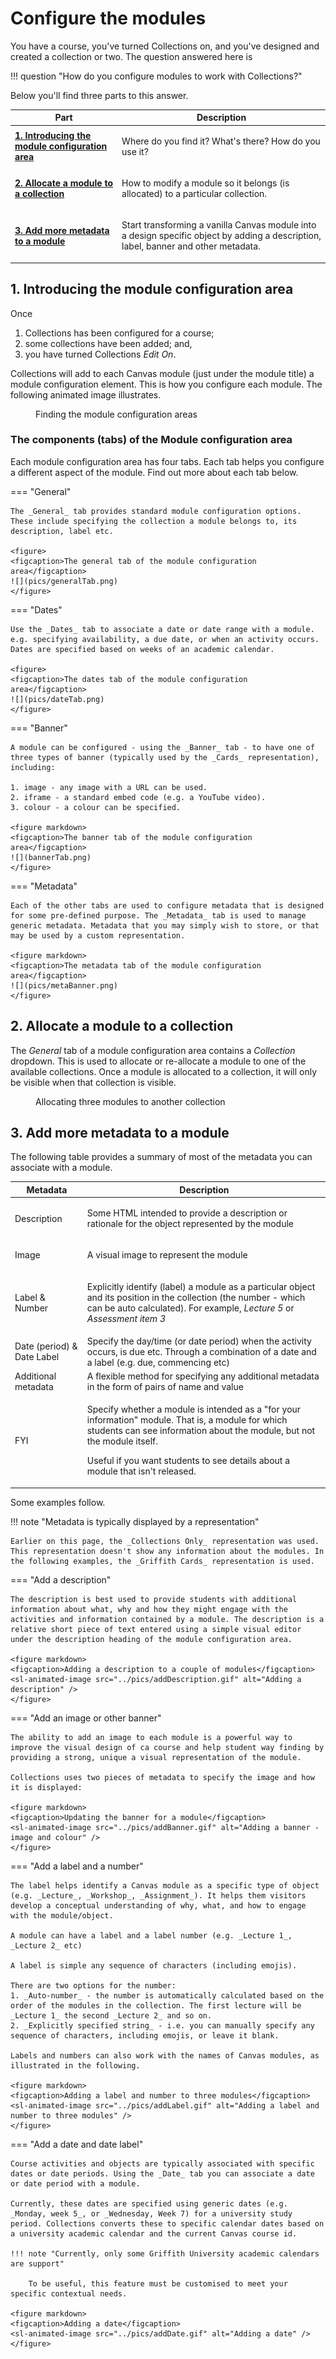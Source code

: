 # Configure the modules

You have a course, you've turned Collections on, and you've designed and created a collection or two. The question answered here is

!!! question "How do you configure modules to work with Collections?"

Below you'll find three parts to this answer.

| Part | Description |
| ---- | ----------- |
| [**1. Introducing the module configuration area**](#1-introducing-the-module-configuration-area) | <p>Where do you find it? What's there? How do you use it?</p>|
| [**2. Allocate a module to a collection**](#2-allocate-a-module-to-a-collection) | <p>How to modify a module so it belongs (is allocated) to a particular collection.</p> |
| [**3. Add more metadata to a module**](#3-add-more-metadata-to-a-module) | <p>Start transforming a vanilla Canvas module into a design specific object by adding a description, label, banner and other metadata.</p> |

## 1. Introducing the module configuration area

Once

1. Collections has been configured for a course; 
2. some collections have been added; and,
3. you have turned Collections _Edit On_.

Collections will add to each Canvas module (just under the module title) a module configuration element. This is how you configure each module. The following animated image illustrates.

<figure markdown>
<figcaption>Finding the module configuration areas</figcaption>
<sl-animated-image src="../pics/findModuleConfig.gif" alt="Finding the module configuration area" />
</figure>


<link rel="stylesheet" href="https://cdn.jsdelivr.net/npm/@shoelace-style/shoelace@2.0.0/dist/themes/light.css" />
<script type="module" src="https://cdn.jsdelivr.net/npm/@shoelace-style/shoelace@2.0.0/dist/shoelace.js"></script>


### The components (tabs) of the Module configuration area

Each module configuration area has four tabs. Each tab helps you configure a different aspect of the module. Find out more about each tab below.


=== "General"

    The _General_ tab provides standard module configuration options. These include specifying the collection a module belongs to, its description, label etc.

    <figure>
    <figcaption>The general tab of the module configuration area</figcaption>
    ![](pics/generalTab.png)  
    </figure>

=== "Dates"

    Use the _Dates_ tab to associate a date or date range with a module. e.g. specifying availability, a due date, or when an activity occurs. Dates are specified based on weeks of an academic calendar.

    <figure>
    <figcaption>The dates tab of the module configuration area</figcaption>
    ![](pics/dateTab.png)  
    </figure>

=== "Banner"

    A module can be configured - using the _Banner_ tab - to have one of three types of banner (typically used by the _Cards_ representation), including:

    1. image - any image with a URL can be used.
    2. iframe - a standard embed code (e.g. a YouTube video).
    3. colour - a colour can be specified.

    <figure markdown>
    <figcaption>The banner tab of the module configuration area</figcaption>
    ![](bannerTab.png)  
    </figure>

=== "Metadata"

    Each of the other tabs are used to configure metadata that is designed for some pre-defined purpose. The _Metadata_ tab is used to manage generic metadata. Metadata that you may simply wish to store, or that may be used by a custom representation.

    <figure markdown>
    <figcaption>The metadata tab of the module configuration area</figcaption>
    ![](pics/metaBanner.png)  
    </figure>


## 2. Allocate a module to a collection

The _General_ tab of a module configuration area contains a _Collection_ dropdown. This is used to allocate or re-allocate a module to one of the available collections. Once a module is allocated to a collection, it will only be visible when that collection is visible.

<figure markdown>
<figcaption>Allocating three modules to another collection</figcaption>
<sl-animated-image src="../pics/changeModuleAllocation.gif" alt="Allocating three modules to another collection" />
</figure>

## 3. Add more metadata to a module

The following table provides a summary of most of the metadata you can associate with a module.

| Metadata | Description |
| --- | --- |
| Description | <p>Some HTML intended to provide a description or rationale for the object represented by the module</p> |
| Image | <p>A visual image to represent the module</p> | 
| Label & Number | <p>Explicitly identify (label) a module as a particular object and its position in the collection (the number - which can be auto calculated). For example, <em>Lecture 5</em> or <em>Assessment item 3</em></p> | 
| Date (period) & Date Label | Specify the day/time (or date period) when the activity occurs, is due etc. Through a combination of a date and a label (e.g. due, commencing etc) | 
| Additional metadata | A flexible method for specifying any additional metadata in the form of pairs of name and value | 
| FYI | <p>Specify whether a module is intended as a "for your information" module. That is, a module for which students can see information about the module, but not the module itself.</p> <p> Useful if you want students to see details about a module that isn't released.</p> |

Some examples follow.

!!! note "Metadata is typically displayed by a representation"

    Earlier on this page, the _Collections Only_ representation was used. This representation doesn't show any information about the modules. In the following examples, the _Griffith Cards_ representation is used.

=== "Add a description"

    The description is best used to provide students with additional information about what, why and how they might engage with the activities and information contained by a module. The description is a relative short piece of text entered using a simple visual editor under the description heading of the module configuration area.

    <figure markdown>
    <figcaption>Adding a description to a couple of modules</figcaption>
    <sl-animated-image src="../pics/addDescription.gif" alt="Adding a description" />
    </figure>

=== "Add an image or other banner"

    The ability to add an image to each module is a powerful way to improve the visual design of ca course and help student way finding by providing a strong, unique a visual representation of the module. 

    Collections uses two pieces of metadata to specify the image and how it is displayed:

    <figure markdown>
    <figcaption>Updating the banner for a module</figcaption>
    <sl-animated-image src="../pics/addBanner.gif" alt="Adding a banner - image and colour" />
    </figure>

=== "Add a label and a number"

    The label helps identify a Canvas module as a specific type of object (e.g. _Lecture_, _Workshop_, _Assignment_). It helps them visitors develop a conceptual understanding of why, what, and how to engage with the module/object.

    A module can have a label and a label number (e.g. _Lecture 1_, _Lecture 2_ etc)

    A label is simple any sequence of characters (including emojis).

    There are two options for the number: 
    1. _Auto-number_ - the number is automatically calculated based on the order of the modules in the collection. The first lecture will be _Lecture 1_ the second _Lecture 2_ and so on.   
    2. _Explicitly specified string_ - i.e. you can manually specify any sequence of characters, including emojis, or leave it blank.

    Labels and numbers can also work with the names of Canvas modules, as illustrated in the following.

    <figure markdown>
    <figcaption>Adding a label and number to three modules</figcaption>
    <sl-animated-image src="../pics/addLabel.gif" alt="Adding a label and number to three modules" />
    </figure>

=== "Add a date and date label"

    Course activities and objects are typically associated with specific dates or date periods. Using the _Date_ tab you can associate a date or date period with a module. 

    Currently, these dates are specified using generic dates (e.g. _Monday, week 5_, or _Wednesday, Week 7) for a university study period. Collections converts these to specific calendar dates based on a university academic calendar and the current Canvas course id. 

    !!! note "Currently, only some Griffith University academic calendars are support"

        To be useful, this feature must be customised to meet your specific contextual needs.

    <figure markdown>
    <figcaption>Adding a date</figcaption>
    <sl-animated-image src="../pics/addDate.gif" alt="Adding a date" />
    </figure>
